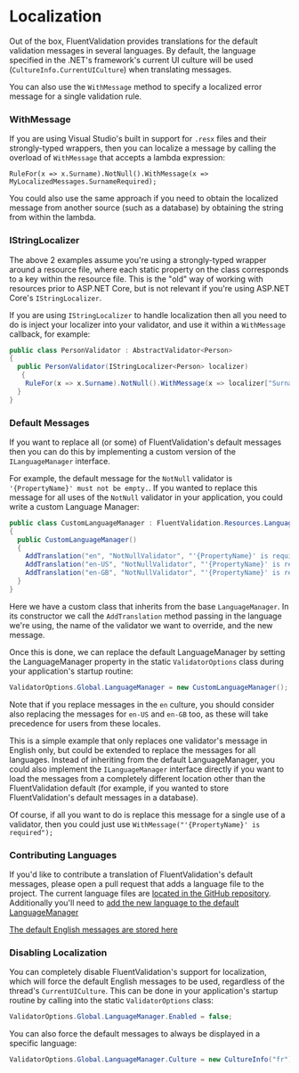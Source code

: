 # Localization

Out of the box, FluentValidation provides translations for the default validation messages in several languages. By default, the language specified in the .NET's framework's current UI culture will be used (`CultureInfo.CurrentUICulture`) when translating messages.

You can also use the `WithMessage` method to specify a localized error message for a single validation rule.

### WithMessage
If you are using Visual Studio's built in support for `.resx` files and their strongly-typed wrappers, then you can localize a message by calling the overload of `WithMessage` that accepts a lambda expression:

```
RuleFor(x => x.Surname).NotNull().WithMessage(x => MyLocalizedMessages.SurnameRequired);
```
You could also use the same approach if you need to obtain the localized message from another source (such as a database) by obtaining the string from within the lambda.

### IStringLocalizer

The above 2 examples assume you're using a strongly-typed wrapper around a resource file, where each static property on the class corresponds to a key within the resource file. This is the "old" way of working with resources prior to ASP.NET Core, but is not relevant if you're using ASP.NET Core's `IStringLocalizer`.

If you are using `IStringLocalizer` to handle localization then all you need to do is inject your localizer into your validator, and use it within a `WithMessage` callback, for example:

```csharp
public class PersonValidator : AbstractValidator<Person> 
{
  public PersonValidator(IStringLocalizer<Person> localizer)
   {
    RuleFor(x => x.Surname).NotNull().WithMessage(x => localizer["Surname is required"]);
  }
}
```

### Default Messages
If you want to replace all (or some) of FluentValidation's default messages then you can do this by implementing a custom version of the `ILanguageManager` interface.

For example, the default message for the `NotNull` validator is `'{PropertyName}' must not be empty.`. If you wanted to replace this message for all uses of the `NotNull` validator in your application, you could write a custom Language Manager:

```csharp
public class CustomLanguageManager : FluentValidation.Resources.LanguageManager
{
  public CustomLanguageManager() 
  {
    AddTranslation("en", "NotNullValidator", "'{PropertyName}' is required.");
    AddTranslation("en-US", "NotNullValidator", "'{PropertyName}' is required.");
    AddTranslation("en-GB", "NotNullValidator", "'{PropertyName}' is required.");
  }
}
```

Here we have a custom class that inherits from the base `LanguageManager`. In its constructor we call the `AddTranslation` method passing in the language we're using, the name of the validator we want to override, and the new message.

Once this is done, we can replace the default LanguageManager by setting the LanguageManager property in the static `ValidatorOptions` class during your application's startup routine:

```csharp
ValidatorOptions.Global.LanguageManager = new CustomLanguageManager();
```

Note that if you replace messages in the `en` culture, you should consider also replacing the messages for `en-US` and `en-GB` too, as these will take precedence for users from these locales.

This is a simple example that only replaces one validator's message in English only, but could be extended to replace the messages for all languages. Instead of inheriting from the default LanguageManager, you could also implement the `ILanguageManager` interface directly if you want to load the messages from a completely different location other than the FluentValidation default (for example, if you wanted to store FluentValidation's default messages in a database).

Of course, if all you want to do is replace this message for a single use of a validator, then you could just use `WithMessage("'{PropertyName}' is required");`

### Contributing Languages
If you'd like to contribute a translation of FluentValidation's default messages, please open a pull request that adds a language file to the project. The current language files are [located in the GitHub repository](https://github.com/JeremySkinner/FluentValidation/tree/master/src/FluentValidation/Resources/Languages). Additionally you'll need to [add the new language to the default LanguageManager](https://github.com/FluentValidation/FluentValidation/blob/main/src/FluentValidation/Resources/LanguageManager.cs#L38) 

[The default English messages are stored here](https://github.com/JeremySkinner/FluentValidation/blob/master/src/FluentValidation/Resources/Languages/EnglishLanguage.cs)

### Disabling Localization
You can completely disable FluentValidation's support for localization, which will force the default English messages to be used, regardless of the thread's `CurrentUICulture`. This can be done in your application's startup routine by calling into the static `ValidatorOptions` class:

```csharp
ValidatorOptions.Global.LanguageManager.Enabled = false;
```
You can also force the default messages to always be displayed in a specific language:

```csharp
ValidatorOptions.Global.LanguageManager.Culture = new CultureInfo("fr");
```
